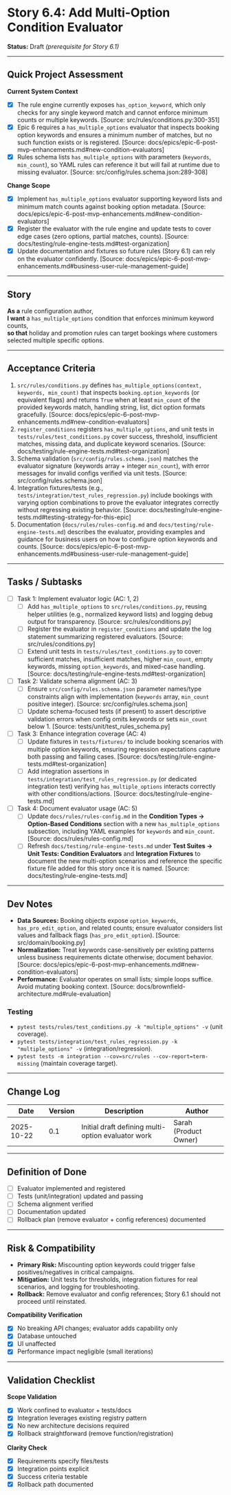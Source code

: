 # Story 6.4: Add Multi-Option Condition Evaluator

**Status:** Draft *(prerequisite for Story 6.1)*

---

## Quick Project Assessment

**Current System Context**
- [x] The rule engine currently exposes `has_option_keyword`, which only checks for any single keyword match and cannot enforce minimum counts or multiple keywords. [Source: src/rules/conditions.py:300-351]
- [x] Epic 6 requires a `has_multiple_options` evaluator that inspects booking option keywords and ensures a minimum number of matches, but no such function exists or is registered. [Source: docs/epics/epic-6-post-mvp-enhancements.md#new-condition-evaluators]
- [x] Rules schema lists `has_multiple_options` with parameters (`keywords`, `min_count`), so YAML rules can reference it but will fail at runtime due to missing evaluator. [Source: src/config/rules.schema.json:289-308]

**Change Scope**
- [x] Implement `has_multiple_options` evaluator supporting keyword lists and minimum match counts against booking option metadata. [Source: docs/epics/epic-6-post-mvp-enhancements.md#new-condition-evaluators]
- [x] Register the evaluator with the rule engine and update tests to cover edge cases (zero options, partial matches, counts). [Source: docs/testing/rule-engine-tests.md#test-organization]
- [x] Update documentation and fixtures so future rules (Story 6.1) can rely on the evaluator confidently. [Source: docs/epics/epic-6-post-mvp-enhancements.md#business-user-rule-management-guide]

---

## Story

**As a** rule configuration author,  
**I want** a `has_multiple_options` condition that enforces minimum keyword counts,  
**so that** holiday and promotion rules can target bookings where customers selected multiple specific options.

---

## Acceptance Criteria

1. `src/rules/conditions.py` defines `has_multiple_options(context, keywords, min_count)` that inspects `booking.option_keywords` (or equivalent flags) and returns `True` when at least `min_count` of the provided keywords match, handling string, list, dict option formats gracefully. [Source: docs/epics/epic-6-post-mvp-enhancements.md#new-condition-evaluators]
2. `register_conditions` registers `has_multiple_options`, and unit tests in `tests/rules/test_conditions.py` cover success, threshold, insufficient matches, missing data, and duplicate keyword scenarios. [Source: docs/testing/rule-engine-tests.md#test-organization]
3. Schema validation (`src/config/rules.schema.json`) matches the evaluator signature (keywords array + integer `min_count`), with error messages for invalid configs verified via unit tests. [Source: src/config/rules.schema.json]
4. Integration fixtures/tests (e.g., `tests/integration/test_rules_regression.py`) include bookings with varying option combinations to prove the evaluator integrates correctly without regressing existing behavior. [Source: docs/testing/rule-engine-tests.md#testing-strategy-for-this-epic]
5. Documentation (`docs/rules/rules-config.md` and `docs/testing/rule-engine-tests.md`) describes the evaluator, providing examples and guidance for business users on how to configure option keywords and counts. [Source: docs/epics/epic-6-post-mvp-enhancements.md#business-user-rule-management-guide]

---

## Tasks / Subtasks

- [ ] Task 1: Implement evaluator logic (AC: 1, 2)  
  - [ ] Add `has_multiple_options` to `src/rules/conditions.py`, reusing helper utilities (e.g., normalized keyword lists) and logging debug output for transparency. [Source: src/rules/conditions.py]  
  - [ ] Register the evaluator in `register_conditions` and update the log statement summarizing registered evaluators. [Source: src/rules/conditions.py]  
  - [ ] Extend unit tests in `tests/rules/test_conditions.py` to cover: sufficient matches, insufficient matches, higher `min_count`, empty keywords, missing `option_keywords`, and mixed-case handling. [Source: docs/testing/rule-engine-tests.md#test-organization]

- [ ] Task 2: Validate schema alignment (AC: 3)  
  - [ ] Ensure `src/config/rules.schema.json` parameter names/type constraints align with implementation (`keywords` array, `min_count` positive integer). [Source: src/config/rules.schema.json]  
  - [ ] Update schema-focused tests (if present) to assert descriptive validation errors when config omits keywords or sets `min_count` below 1. [Source: tests/unit/test_rules_schema.py]

- [ ] Task 3: Enhance integration coverage (AC: 4)  
  - [ ] Update fixtures in `tests/fixtures/` to include booking scenarios with multiple option keywords, ensuring regression expectations capture both passing and failing cases. [Source: docs/testing/rule-engine-tests.md#test-organization]  
  - [ ] Add integration assertions in `tests/integration/test_rules_regression.py` (or dedicated integration test) verifying `has_multiple_options` interacts correctly with other conditions/actions. [Source: docs/testing/rule-engine-tests.md]

- [ ] Task 4: Document evaluator usage (AC: 5)  
  - [ ] Update `docs/rules/rules-config.md` in the **Condition Types → Option-Based Conditions** section with a new `has_multiple_options` subsection, including YAML examples for `keywords` and `min_count`. [Source: docs/rules/rules-config.md]  
  - [ ] Refresh `docs/testing/rule-engine-tests.md` under **Test Suites → Unit Tests: Condition Evaluators** and **Integration Fixtures** to document the new multi-option scenarios and reference the specific fixture file added for this story once it is named. [Source: docs/testing/rule-engine-tests.md]

---

## Dev Notes

- **Data Sources:** Booking objects expose `option_keywords`, `has_pro_edit_option`, and related counts; ensure evaluator considers list values and fallback flags (`has_pro_edit_option`). [Source: src/domain/booking.py]  
- **Normalization:** Treat keywords case-sensitively per existing patterns unless business requirements dictate otherwise; document behavior. [Source: docs/epics/epic-6-post-mvp-enhancements.md#new-condition-evaluators]  
- **Performance:** Evaluator operates on small lists; simple loops suffice. Avoid mutating booking context. [Source: docs/brownfield-architecture.md#rule-evaluation]

### Testing

- `pytest tests/rules/test_conditions.py -k "multiple_options" -v` (unit coverage).  
- `pytest tests/integration/test_rules_regression.py -k "multiple_options" -v` (integration/regression).  
- `pytest tests -m integration --cov=src/rules --cov-report=term-missing` (maintain coverage target).

---

## Change Log

| Date | Version | Description | Author |
|------|---------|-------------|--------|
| 2025-10-22 | 0.1 | Initial draft defining multi-option evaluator work | Sarah (Product Owner) |

---

## Definition of Done

- [ ] Evaluator implemented and registered  
- [ ] Tests (unit/integration) updated and passing  
- [ ] Schema alignment verified  
- [ ] Documentation updated  
- [ ] Rollback plan (remove evaluator + config references) documented

---

## Risk & Compatibility

- **Primary Risk:** Miscounting option keywords could trigger false positives/negatives in critical campaigns.  
- **Mitigation:** Unit tests for thresholds, integration fixtures for real scenarios, and logging for troubleshooting.  
- **Rollback:** Remove evaluator and config references; Story 6.1 should not proceed until reinstated.

**Compatibility Verification**
- [x] No breaking API changes; evaluator adds capability only  
- [x] Database untouched  
- [x] UI unaffected  
- [x] Performance impact negligible (small iterations)

---

## Validation Checklist

**Scope Validation**
- [x] Work confined to evaluator + tests/docs  
- [x] Integration leverages existing registry pattern  
- [x] No new architecture decisions required  
- [x] Rollback straightforward (remove function/registration)

**Clarity Check**
- [x] Requirements specify files/tests  
- [x] Integration points explicit  
- [x] Success criteria testable  
- [x] Rollback path documented
